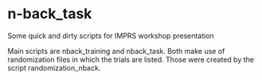 # n-back_task
Some quick and dirty scripts for IMPRS workshop presentation

Main scripts are nback_training and nback_task. 
Both make use of randomization files in which the trials are listed. Those were created by the script randomization_nback.
